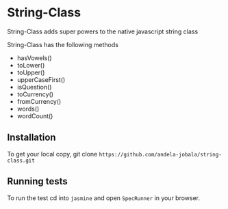 # String-Class

String-Class adds  super powers to the native javascript string class

String-Class has the following methods
* hasVowels()
* toLower()
* toUpper()
* upperCaseFirst()
* isQuestion()
* toCurrency()
* fromCurrency()
* words()
* wordCount()

## Installation

To get your local copy, git clone `https://github.com/andela-jobala/string-class.git`

## Running tests

To run the test cd into `jasmine` and open `SpecRunner` in your browser.
